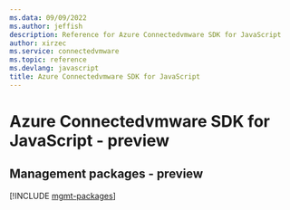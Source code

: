 ```yaml
---
ms.data: 09/09/2022
ms.author: jeffish
description: Reference for Azure Connectedvmware SDK for JavaScript
author: xirzec
ms.service: connectedvmware
ms.topic: reference
ms.devlang: javascript
title: Azure Connectedvmware SDK for JavaScript
---
```

# Azure Connectedvmware SDK for JavaScript - preview

## Management packages - preview
[!INCLUDE [mgmt-packages](connectedvmware-mgmt-index.md)]
